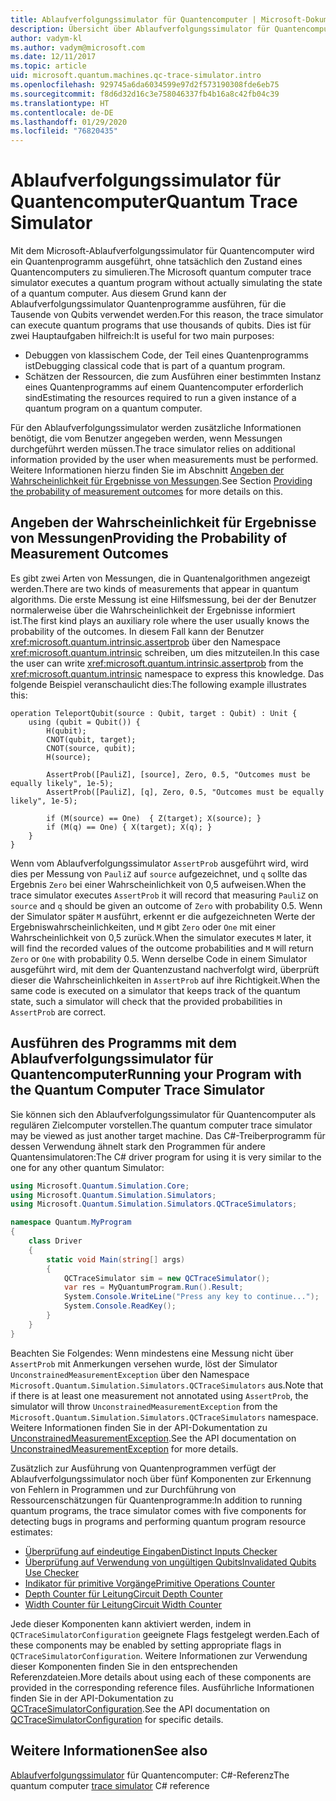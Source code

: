 ```yaml
---
title: Ablaufverfolgungssimulator für Quantencomputer | Microsoft-Dokumentation
description: Übersicht über Ablaufverfolgungssimulator für Quantencomputer
author: vadym-kl
ms.author: vadym@microsoft.com
ms.date: 12/11/2017
ms.topic: article
uid: microsoft.quantum.machines.qc-trace-simulator.intro
ms.openlocfilehash: 929745a6da6034599e97d2f573190308fde6eb75
ms.sourcegitcommit: f8d6d32d16c3e758046337fb4b16a8c42fb04c39
ms.translationtype: HT
ms.contentlocale: de-DE
ms.lasthandoff: 01/29/2020
ms.locfileid: "76820435"
---
```

# <a name="quantum-trace-simulator"></a><span data-ttu-id="5bfc4-103">Ablaufverfolgungssimulator für Quantencomputer</span><span class="sxs-lookup"><span data-stu-id="5bfc4-103">Quantum Trace Simulator</span></span>

<span data-ttu-id="5bfc4-104">Mit dem Microsoft-Ablaufverfolgungssimulator für Quantencomputer wird ein Quantenprogramm ausgeführt, ohne tatsächlich den Zustand eines Quantencomputers zu simulieren.</span><span class="sxs-lookup"><span data-stu-id="5bfc4-104">The Microsoft quantum computer trace simulator executes a quantum program without actually simulating the state of a quantum computer.</span></span>  <span data-ttu-id="5bfc4-105">Aus diesem Grund kann der Ablaufverfolgungssimulator Quantenprogramme ausführen, für die Tausende von Qubits verwendet werden.</span><span class="sxs-lookup"><span data-stu-id="5bfc4-105">For this reason, the trace simulator can execute quantum programs that use thousands of qubits.</span></span>  <span data-ttu-id="5bfc4-106">Dies ist für zwei Hauptaufgaben hilfreich:</span><span class="sxs-lookup"><span data-stu-id="5bfc4-106">It is useful for two main purposes:</span></span> 

* <span data-ttu-id="5bfc4-107">Debuggen von klassischem Code, der Teil eines Quantenprogramms ist</span><span class="sxs-lookup"><span data-stu-id="5bfc4-107">Debugging classical code that is part of a quantum program.</span></span> 
* <span data-ttu-id="5bfc4-108">Schätzen der Ressourcen, die zum Ausführen einer bestimmten Instanz eines Quantenprogramms auf einem Quantencomputer erforderlich sind</span><span class="sxs-lookup"><span data-stu-id="5bfc4-108">Estimating the resources required to run a given instance of a quantum program on a quantum computer.</span></span>

<span data-ttu-id="5bfc4-109">Für den Ablaufverfolgungssimulator werden zusätzliche Informationen benötigt, die vom Benutzer angegeben werden, wenn Messungen durchgeführt werden müssen.</span><span class="sxs-lookup"><span data-stu-id="5bfc4-109">The trace simulator relies on additional information provided by the user when measurements must be performed.</span></span> <span data-ttu-id="5bfc4-110">Weitere Informationen hierzu finden Sie im Abschnitt [Angeben der Wahrscheinlichkeit für Ergebnisse von Messungen](#providing-the-probability-of-measurement-outcomes).</span><span class="sxs-lookup"><span data-stu-id="5bfc4-110">See Section [Providing the probability of measurement outcomes](#providing-the-probability-of-measurement-outcomes) for more details on this.</span></span> 

## <a name="providing-the-probability-of-measurement-outcomes"></a><span data-ttu-id="5bfc4-111">Angeben der Wahrscheinlichkeit für Ergebnisse von Messungen</span><span class="sxs-lookup"><span data-stu-id="5bfc4-111">Providing the Probability of Measurement Outcomes</span></span>

<span data-ttu-id="5bfc4-112">Es gibt zwei Arten von Messungen, die in Quantenalgorithmen angezeigt werden.</span><span class="sxs-lookup"><span data-stu-id="5bfc4-112">There are two kinds of measurements that appear in quantum algorithms.</span></span> <span data-ttu-id="5bfc4-113">Die erste Messung ist eine Hilfsmessung, bei der der Benutzer normalerweise über die Wahrscheinlichkeit der Ergebnisse informiert ist.</span><span class="sxs-lookup"><span data-stu-id="5bfc4-113">The first kind plays an auxiliary role where the user usually knows the probability of the outcomes.</span></span> <span data-ttu-id="5bfc4-114">In diesem Fall kann der Benutzer <xref:microsoft.quantum.intrinsic.assertprob> über den Namespace <xref:microsoft.quantum.intrinsic> schreiben, um dies mitzuteilen.</span><span class="sxs-lookup"><span data-stu-id="5bfc4-114">In this case the user can write <xref:microsoft.quantum.intrinsic.assertprob> from the <xref:microsoft.quantum.intrinsic> namespace to express this knowledge.</span></span> <span data-ttu-id="5bfc4-115">Das folgende Beispiel veranschaulicht dies:</span><span class="sxs-lookup"><span data-stu-id="5bfc4-115">The following example illustrates this:</span></span>

```qsharp
operation TeleportQubit(source : Qubit, target : Qubit) : Unit {
    using (qubit = Qubit()) {
        H(qubit);
        CNOT(qubit, target);
        CNOT(source, qubit);
        H(source);

        AssertProb([PauliZ], [source], Zero, 0.5, "Outcomes must be equally likely", 1e-5);
        AssertProb([PauliZ], [q], Zero, 0.5, "Outcomes must be equally likely", 1e-5);

        if (M(source) == One)  { Z(target); X(source); }
        if (M(q) == One) { X(target); X(q); }
    }
}
```

<span data-ttu-id="5bfc4-116">Wenn vom Ablaufverfolgungssimulator `AssertProb` ausgeführt wird, wird dies per Messung von `PauliZ` auf `source` aufgezeichnet, und `q` sollte das Ergebnis `Zero` bei einer Wahrscheinlichkeit von 0,5 aufweisen.</span><span class="sxs-lookup"><span data-stu-id="5bfc4-116">When the trace simulator executes `AssertProb` it will record that measuring `PauliZ` on `source` and `q` should be given an outcome of `Zero` with probability 0.5.</span></span> <span data-ttu-id="5bfc4-117">Wenn der Simulator später `M` ausführt, erkennt er die aufgezeichneten Werte der Ergebniswahrscheinlichkeiten, und `M` gibt `Zero` oder `One` mit einer Wahrscheinlichkeit von 0,5 zurück.</span><span class="sxs-lookup"><span data-stu-id="5bfc4-117">When the simulator executes `M` later, it will find the recorded values of the outcome probabilities and `M` will return `Zero` or `One` with probability 0.5.</span></span> <span data-ttu-id="5bfc4-118">Wenn derselbe Code in einem Simulator ausgeführt wird, mit dem der Quantenzustand nachverfolgt wird, überprüft dieser die Wahrscheinlichkeiten in `AssertProb` auf ihre Richtigkeit.</span><span class="sxs-lookup"><span data-stu-id="5bfc4-118">When the same code is executed on a simulator that keeps track of the quantum state, such a simulator will check that the provided probabilities in `AssertProb` are correct.</span></span>

## <a name="running-your-program-with-the-quantum-computer-trace-simulator"></a><span data-ttu-id="5bfc4-119">Ausführen des Programms mit dem Ablaufverfolgungssimulator für Quantencomputer</span><span class="sxs-lookup"><span data-stu-id="5bfc4-119">Running your Program with the Quantum Computer Trace Simulator</span></span> 

<span data-ttu-id="5bfc4-120">Sie können sich den Ablaufverfolgungssimulator für Quantencomputer als regulären Zielcomputer vorstellen.</span><span class="sxs-lookup"><span data-stu-id="5bfc4-120">The quantum computer trace simulator may be viewed as just another target machine.</span></span> <span data-ttu-id="5bfc4-121">Das C#-Treiberprogramm für dessen Verwendung ähnelt stark den Programmen für andere Quantensimulatoren:</span><span class="sxs-lookup"><span data-stu-id="5bfc4-121">The C# driver program for using it is very similar to the one for any other quantum Simulator:</span></span> 

```csharp
using Microsoft.Quantum.Simulation.Core;
using Microsoft.Quantum.Simulation.Simulators;
using Microsoft.Quantum.Simulation.Simulators.QCTraceSimulators;

namespace Quantum.MyProgram
{
    class Driver
    {
        static void Main(string[] args)
        {
            QCTraceSimulator sim = new QCTraceSimulator();
            var res = MyQuantumProgram.Run().Result;
            System.Console.WriteLine("Press any key to continue...");
            System.Console.ReadKey();
        }
    }
}
```

<span data-ttu-id="5bfc4-122">Beachten Sie Folgendes: Wenn mindestens eine Messung nicht über `AssertProb` mit Anmerkungen versehen wurde, löst der Simulator `UnconstrainedMeasurementException` über den Namespace `Microsoft.Quantum.Simulation.Simulators.QCTraceSimulators` aus.</span><span class="sxs-lookup"><span data-stu-id="5bfc4-122">Note that if there is at least one measurement not annotated using `AssertProb`, the simulator will throw `UnconstrainedMeasurementException` from the `Microsoft.Quantum.Simulation.Simulators.QCTraceSimulators` namespace.</span></span> <span data-ttu-id="5bfc4-123">Weitere Informationen finden Sie in der API-Dokumentation zu [UnconstrainedMeasurementException](xref:Microsoft.Quantum.Simulation.Simulators.QCTraceSimulators.UnconstrainedMeasurementException).</span><span class="sxs-lookup"><span data-stu-id="5bfc4-123">See the API documentation on [UnconstrainedMeasurementException](xref:Microsoft.Quantum.Simulation.Simulators.QCTraceSimulators.UnconstrainedMeasurementException) for more details.</span></span>

<span data-ttu-id="5bfc4-124">Zusätzlich zur Ausführung von Quantenprogrammen verfügt der Ablaufverfolgungssimulator noch über fünf Komponenten zur Erkennung von Fehlern in Programmen und zur Durchführung von Ressourcenschätzungen für Quantenprogramme:</span><span class="sxs-lookup"><span data-stu-id="5bfc4-124">In addition to running quantum programs, the trace simulator comes with five components for detecting bugs in programs and performing quantum program resource estimates:</span></span> 

* [<span data-ttu-id="5bfc4-125">Überprüfung auf eindeutige Eingaben</span><span class="sxs-lookup"><span data-stu-id="5bfc4-125">Distinct Inputs Checker</span></span>](xref:microsoft.quantum.machines.qc-trace-simulator.distinct-inputs)
* [<span data-ttu-id="5bfc4-126">Überprüfung auf Verwendung von ungültigen Qubits</span><span class="sxs-lookup"><span data-stu-id="5bfc4-126">Invalidated Qubits Use Checker</span></span>](xref:microsoft.quantum.machines.qc-trace-simulator.invalidated-qubits)
* [<span data-ttu-id="5bfc4-127">Indikator für primitive Vorgänge</span><span class="sxs-lookup"><span data-stu-id="5bfc4-127">Primitive Operations Counter</span></span>](xref:microsoft.quantum.machines.qc-trace-simulator.primitive-counter)
* [<span data-ttu-id="5bfc4-128">Depth Counter für Leitung</span><span class="sxs-lookup"><span data-stu-id="5bfc4-128">Circuit Depth Counter</span></span>](xref:microsoft.quantum.machines.qc-trace-simulator.depth-counter)
* [<span data-ttu-id="5bfc4-129">Width Counter für Leitung</span><span class="sxs-lookup"><span data-stu-id="5bfc4-129">Circuit Width Counter</span></span>](xref:microsoft.quantum.machines.qc-trace-simulator.width-counter)

<span data-ttu-id="5bfc4-130">Jede dieser Komponenten kann aktiviert werden, indem in `QCTraceSimulatorConfiguration` geeignete Flags festgelegt werden.</span><span class="sxs-lookup"><span data-stu-id="5bfc4-130">Each of these components may be enabled by setting appropriate flags in `QCTraceSimulatorConfiguration`.</span></span> <span data-ttu-id="5bfc4-131">Weitere Informationen zur Verwendung dieser Komponenten finden Sie in den entsprechenden Referenzdateien.</span><span class="sxs-lookup"><span data-stu-id="5bfc4-131">More details about using each of these components are provided in the corresponding reference files.</span></span> <span data-ttu-id="5bfc4-132">Ausführliche Informationen finden Sie in der API-Dokumentation zu [QCTraceSimulatorConfiguration](https://docs.microsoft.com/dotnet/api/Microsoft.Quantum.Simulation.Simulators.QCTraceSimulators.QCTraceSimulatorConfiguration).</span><span class="sxs-lookup"><span data-stu-id="5bfc4-132">See the API documentation on [QCTraceSimulatorConfiguration](https://docs.microsoft.com/dotnet/api/Microsoft.Quantum.Simulation.Simulators.QCTraceSimulators.QCTraceSimulatorConfiguration) for specific details.</span></span>

## <a name="see-also"></a><span data-ttu-id="5bfc4-133">Weitere Informationen</span><span class="sxs-lookup"><span data-stu-id="5bfc4-133">See also</span></span>
<span data-ttu-id="5bfc4-134">[Ablaufverfolgungssimulator](xref:Microsoft.Quantum.Simulation.Simulators.QCTraceSimulators.QCTraceSimulator) für Quantencomputer: C#-Referenz</span><span class="sxs-lookup"><span data-stu-id="5bfc4-134">The quantum computer [trace simulator](xref:Microsoft.Quantum.Simulation.Simulators.QCTraceSimulators.QCTraceSimulator) C# reference</span></span> 


